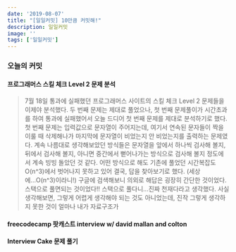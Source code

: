```yaml
---
date: '2019-08-07'
title: "[일일커밋] 10만큼 커밋해!"
description: 일일커밋
image: ''
tags: ['일일커밋']
---
```


### 오늘의 커밋

#### 프로그래머스 스킬 체크 Level 2 문제 분석
> 7월 18일 통과에 실패했던 프로그래머스 사이트의 스킬 체크 Level 2 문제들을 이제야 분석했다. 두 번째 문제는 제대로 풀었으나, 첫 번째 문제풀이가 시간초과를 하여 통과에 실패했어서 오늘 드디어 첫 번째 문제를 제대로 분석하기로 했다. 첫 번째 문제는 입력값으로 문자열이 주어지는데, 여기서 연속된 문자들이 짝을 이룰 때 삭제해나가 마지막에 문자열이 비었는지 안 비었는지를 출력하는 문제였다. 계속 나름대로 생각해보았던 방식들은 문자열을 앞에서 하나씩 검사해 볼지, 뒤에서 검사해 볼지, 아니면 중간에서 뻗어나가는 방식으로 검사해 볼지 정도에서 계속 빙빙 돌았던 것 같다. 어떤 방식으로 해도 기존에 풀었던 시간복잡도 O(n^3)에서 벗어나지 못하고 있어 결국, 답을 찾아보기로 했다. (세상에...O(n^3)이라니!) 구글에 검색해보니 의외로 해답은 굉장히 간단한 것이었다. 스택으로 풀면되는 것이었다!! 스택으로 풀다니...진짜 천재다라고 생각했다. 사실 생각해보면, 그렇게 어렵게 생각해야 되는 것도 아니었는데, 진작 그렇게 생각하지 못한 것이 얼마나 내가 자료구조가 

#### freecodecamp 팟캐스트 interview w/ david mallan and colton

#### Interview Cake 문제 풀기
> 